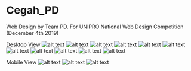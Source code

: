 # Cegah_PD
Web Design by Team PD. For UNIPRO National Web Design Competition (December 4th 2019)

Desktop View
![alt text](https://github.com/HammamAlHakim/Cegah_PD/blob/master/Desktop-1.jpg)
![alt text](https://github.com/HammamAlHakim/Cegah_PD/blob/master/Desktop-2.jpg)
![alt text](https://github.com/HammamAlHakim/Cegah_PD/blob/master/Desktop-3.jpg)
![alt text](https://github.com/HammamAlHakim/Cegah_PD/blob/master/Desktop-4.jpg)
![alt text](https://github.com/HammamAlHakim/Cegah_PD/blob/master/Desktop-5.jpg)
![alt text](https://github.com/HammamAlHakim/Cegah_PD/blob/master/Desktop-6.jpg)
![alt text](https://github.com/HammamAlHakim/Cegah_PD/blob/master/Desktop-7.jpg)
![alt text](https://github.com/HammamAlHakim/Cegah_PD/blob/master/Desktop-8.jpg)
![alt text](https://github.com/HammamAlHakim/Cegah_PD/blob/master/Desktop-9.jpg)
![alt text](https://github.com/HammamAlHakim/Cegah_PD/blob/master/Desktop-10.jpg)
![alt text](https://github.com/HammamAlHakim/Cegah_PD/blob/master/Desktop-11.jpg)

Mobile View
![alt text](https://github.com/HammamAlHakim/Cegah_PD/blob/master/Mobile-1.jpg)
![alt text](https://github.com/HammamAlHakim/Cegah_PD/blob/master/Mobile-2.jpg)
![alt text](https://github.com/HammamAlHakim/Cegah_PD/blob/master/Mobile-3.jpg)
